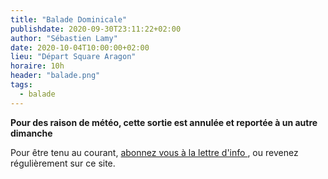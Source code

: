 ```yaml
---
title: "Balade Dominicale"
publishdate: 2020-09-30T23:11:22+02:00
author: "Sébastien Lamy"
date: 2020-10-04T10:00:00+02:00
lieu: "Départ Square Aragon"
horaire: 10h
header: "balade.png"
tags:
  - balade
---
```


**Pour des raison de météo, cette sortie est annulée et reportée à un autre dimanche**

Pour être tenu au courant, [abonnez vous à la lettre d'info ](https://framalistes.org/sympa/info/velo.info.pau), ou revenez régulièrement sur ce site.
